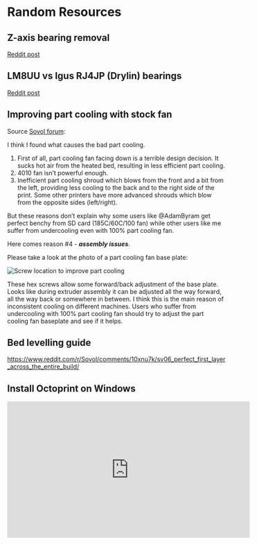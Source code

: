 # Random Resources

## Z-axis bearing removal

[Reddit post](https://www.reddit.com/r/Sovol/comments/129zwxa/sovol_sv06_z_axis_bearings_removal/?utm_source=share&utm_medium=web2x&context=3)

## LM8UU vs Igus RJ4JP (Drylin) bearings

[Reddit post](https://www.reddit.com/r/Sovol/comments/128hf2a/lm8uu_vs_igus_rj4jp_drylin/?utm_source=share&utm_medium=web2x&context=3)

## Improving part cooling with stock fan

Source [Sovol forum](https://forum.sovol3d.com/t/sv06-overhangs-curling-upwards-making-nozzle-knock-over-the-print/1335/26?u=blakadder):

I think I found what causes the bad part cooling.

1. First of all, part cooling fan facing down is a terrible design decision. It sucks hot air from the heated bed, resulting in less efficient part cooling.
2. 4010 fan isn’t powerful enough.
3. Inefficient part cooling shroud which blows from the front and a bit from the left, providing less cooling to the back and to the right side of the print. Some other printers have more advanced shrouds which blow from the opposite sides (left/right).

But these reasons don’t explain why some users like @AdamByram get perfect benchy from SD card (185C/60C/100 fan) while other users like me suffer from undercooling even with 100% part cooling fan.

Here comes reason #4 - _**assembly issues**_.

Please take a look at the photo of a part cooling fan base plate:

![Screw location to improve part cooling](/images/troubleshooting/improvepartcooling.webp)

These hex screws allow some forward/back adjustment of the base plate. Looks like during extruder assembly it can be adjusted all the way forward, all the way back or somewhere in between.
I think this is the main reason of inconsistent cooling on different machines.
Users who suffer from undercooling with 100% part cooling fan should try to adjust the part cooling fan baseplate and see if it helps.

## Bed levelling guide

<https://www.reddit.com/r/Sovol/comments/10xnu7k/sv06_perfect_first_layer_across_the_entire_build/>

## Install Octoprint on Windows

<iframe width="560" height="315" src="https://www.youtube-nocookie.com/embed/gwHarFUTGnA" title="YouTube video player" frameborder="0" allow="accelerometer; autoplay; clipboard-write; encrypted-media; gyroscope; picture-in-picture; web-share" allowfullscreen></iframe>


